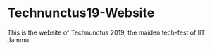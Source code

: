 # Technunctus19-Website
This is the website of Technunctus 2019, the maiden tech-fest of IIT Jammu.
